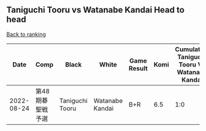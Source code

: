 ## Taniguchi Tooru vs Watanabe Kandai Head to head

[Back to ranking](../../index.md)




| **Date** | **Comp** | **Black** | **White** | **Game Result** | **Komi** | **Cumulative Taniguchi Tooru Vs Watanabe Kandai** | **Taniguchi Tooru Streak** | **Watanabe Kandai Streak** | 
| --- | --- | --- | --- | --- | --- | --- | --- | --- |
| 2022-08-24 | 第48期碁聖戦予選 | Taniguchi Tooru | Watanabe Kandai | B+R | 6.5 | 1:0 | 1 | 0 |




